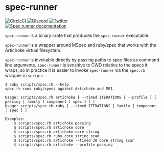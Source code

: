 # spec-runner

[![CircleCI](https://circleci.com/gh/artichoke/artichoke.svg?style=svg)](https://circleci.com/gh/artichoke/artichoke)
[![Discord](https://img.shields.io/discord/607683947496734760)](https://discord.gg/QCe2tp2)
[![Twitter](https://img.shields.io/twitter/follow/artichokeruby?label=Follow&style=social)](https://twitter.com/artichokeruby)
<br>
[![Spec runner documentation](https://img.shields.io/badge/docs-spec--runner-blue.svg)](https://artichoke.github.io/artichoke/spec_runner/)

`spec-runner` is a binary crate that produces the `spec-runner` executable.

`spec-runner` is a wrapper around MSpec and ruby/spec that works with the
Artichoke virtual filesystem.

`spec-runner` is invokable directly by passing paths to spec files as command
line arguments. `spec-runner` is sensitive to CWD relative to the specs it
wraps, so in practice it is easier to invoke `spec-runner` via the `spec.rb`
wrapper in `scripts`.

```console
$ ruby scripts/spec.rb --help
spec.rb runs ruby/specs against Artichoke and MRI.

Usage: scripts/spec.rb artichoke [ --timed ITERATIONS | --profile ] [ passing | family [ component [ spec ] ] ]
Usage: scripts/spec.rb ruby [ --timed ITERATIONS ] family [ component [ spec ] ]

Examples:
    $ scripts/spec.rb artichoke passing
    $ scripts/spec.rb artichoke core
    $ scripts/spec.rb artichoke core string
    $ scripts/spec.rb ruby core string scan
    $ scripts/spec.rb artichoke --timed 30 core string scan
    $ scripts/spec.rb artichoke --profile passing
```
